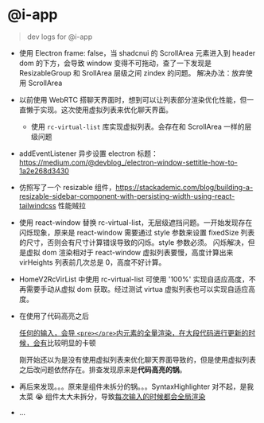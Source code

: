 # @i-app

> dev logs for @i-app

- 使用 Electron frame: false，当 shadcnui 的 ScrollArea 元素进入到 header dom 的下方，会导致 window 变得不可拖动，查了一下发现是 ResizableGroup 和 SrollArea 层级之间 zindex 的问题。
  解决办法：放弃使用 ScrollArea
- 以前使用 WebRTC 搭聊天界面时，想到可以让列表部分渲染优化性能，但一直懒于实现。这次使用虚拟列表来优化聊天界面。

  - 使用 `rc-virtual-list` 库实现虚拟列表。会存在和 ScrollArea 一样的层级问题
- addEventListener 异步设置 electron 标题：https://medium.com/@devblog_/electron-window-settitle-how-to-1a2e268d3430
- 仿照写了一个 resizable 组件，https://stackademic.com/blog/building-a-resizable-sidebar-component-with-persisting-width-using-react-tailwindcss 性能贼拉
- 使用 react-window 替换 rc-virtual-list，无层级遮挡问题。一开始发现存在闪烁现象，原来是 react-window 需要通过 style 参数来设置 fixedSize 列表的尺寸，否则会有尺寸计算错误导致的闪烁。style 参数必须。
  闪烁解决，但是虚拟 dom 渲染相对于 react-window 虚拟列表要慢，高度计算出来 virHeights 列表前几次总是 0，高度不好计算。
- HomeV2RcVirList 中使用 rc-virtual-list 可使用 '100%' 实现自适应高度，不再需要手动从虚拟 dom 获取。经过测试 virtua 虚拟列表也可以实现自适应高度。
- 在使用了代码高亮之后

  [任何的输入，会导 `<pre></pre>`内元素的全量渲染，在大段代码进行更新的时候，会有](https://github.com/react-simple-code-editor/react-simple-code-editor/issues/66)比较明显的卡顿

  刚开始还以为是没有使用虚拟列表来优化聊天界面导致的，但是使用虚拟列表之后改问题依然存在。排查发现原来是**代码高亮的锅**。
- 再后来发现。。。原来是组件未拆分的锅。。。SyntaxHighlighter 对不起，是我太菜 😭 组件太大未拆分，导致[每次输入的时候都会全局渲染](https://developer.aliyun.com/article/1048728)
- ...
